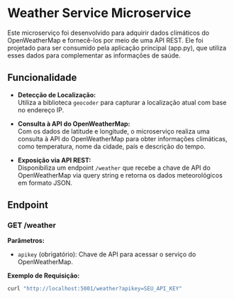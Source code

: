 # Weather Service Microservice

Este microserviço foi desenvolvido para adquirir dados climáticos do OpenWeatherMap e fornecê-los por meio de uma API REST. Ele foi projetado para ser consumido pela aplicação principal (app.py), que utiliza esses dados para complementar as informações de saúde.

## Funcionalidade

- **Detecção de Localização:**  
  Utiliza a biblioteca `geocoder` para capturar a localização atual com base no endereço IP.

- **Consulta à API do OpenWeatherMap:**  
  Com os dados de latitude e longitude, o microserviço realiza uma consulta à API do OpenWeatherMap para obter informações climáticas, como temperatura, nome da cidade, país e descrição do tempo.

- **Exposição via API REST:**  
  Disponibiliza um endpoint `/weather` que recebe a chave de API do OpenWeatherMap via query string e retorna os dados meteorológicos em formato JSON.

## Endpoint

### GET /weather

**Parâmetros:**  
- `apikey` (obrigatório): Chave de API para acessar o serviço do OpenWeatherMap.

**Exemplo de Requisição:**

```bash
curl "http://localhost:5001/weather?apikey=SEU_API_KEY"
